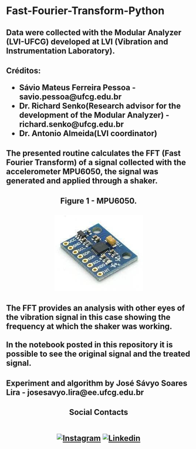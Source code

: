 <html> 
        <h1>Fast-Fourier-Transform-Python</h1> 
	<h2>Data were collected with the Modular Analyzer (LVI-UFCG) developed at LVI (Vibration and Instrumentation Laboratory).</h2>


<h2> Créditos: <br>
<ul>
    <li>Sávio Mateus Ferreira Pessoa - savio.pessoa@ufcg.edu.br</li>
    <li>Dr. Richard Senko(Research advisor for the development of the Modular Analyzer) - richard.senko@ufcg.edu.br</li>
    <li>Dr. Antonio Almeida(LVI coordinator)</li>
    </ul> </h2>
    
<h2>The presented routine calculates the FFT (Fast Fourier Transform) of a signal collected with the accelerometer MPU6050, the signal was generated and applied through a shaker.
	<h2 align = "center">Figure 1 - MPU6050. <br><br>
        	<div>
            		<img src="mpu6050.jpg">
        	</div>
    	</h2>
	</h2>
	
<h2>The FFT provides an analysis with other eyes of the vibration signal in this case showing the frequency at which the shaker was working.
<br><br>In the notebook posted in this repository it is possible to see the original signal and the treated signal.
</h2>
    
    	
<h2>Experiment and algorithm by José Sávyo Soares Lira - josesavyo.lira@ee.ufcg.edu.br</h2>
	
<h2 align="center">Social Contacts<br><br>
        <p align="center">
        <a href="https://www.instagram.com/savyo_4/" rel="nofollow"><img src="https://camo.githubusercontent.com/fb9dce7e587c033b550a94d232d2957b372e916bc6c5788d58a3a078e2b2ef6e/68747470733a2f2f696d672e736869656c64732e696f2f62616467652f2d496e7374616772616d2d6331333538343f7374796c653d666c6174266c6162656c436f6c6f723d633133353834266c6f676f3d696e7374616772616d266c6f676f436f6c6f723d7768697465" alt="Instagram" data-canonical-src="https://img.shields.io/badge/-Instagram-c13584?style=flat&amp;labelColor=c13584&amp;logo=instagram&amp;logoColor=white" height="30" width="200"></a>
        <a href="https://www.linkedin.com/in/s%C3%A1vyo-soares-6042a5201/" rel="nofollow"><img src="https://camo.githubusercontent.com/6dc9828248fb64760c234f5b24c275a4912e9bb546c281d0c8e67cecb3381669/68747470733a2f2f696d672e736869656c64732e696f2f62616467652f2d4c696e6b6564496e2d626c75653f7374796c653d666c6174266c6f676f3d4c696e6b6564696e266c6f676f436f6c6f723d7768697465" alt="Linkedin" data-canonical-src="https://img.shields.io/badge/-LinkedIn-blue?style=flat&amp;logo=Linkedin&amp;logoColor=white" height="30" width="200"></a> 
        </p>
		
</h2>	
	

</html>
